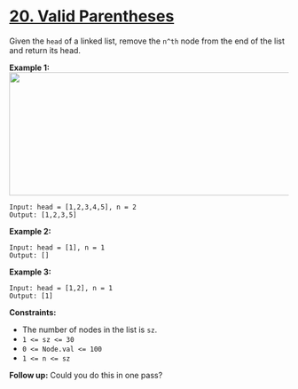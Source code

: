 # [20. Valid Parentheses](https://leetcode.com/problems/valid-parentheses/)

Given the `head` of a linked list, remove the `n^th` node from the end of the list and return its head.

**Example 1:** 
<img alt="" src="https://assets.leetcode.com/uploads/2020/10/03/remove_ex1.jpg" style="width: 542px; height: 222px;">

```
Input: head = [1,2,3,4,5], n = 2
Output: [1,2,3,5]
```

**Example 2:** 

```
Input: head = [1], n = 1
Output: []
```

**Example 3:** 

```
Input: head = [1,2], n = 1
Output: [1]
```

**Constraints:** 

- The number of nodes in the list is `sz`.
- `1 <= sz <= 30`
- `0 <= Node.val <= 100`
- `1 <= n <= sz`

**Follow up:**  Could you do this in one pass?